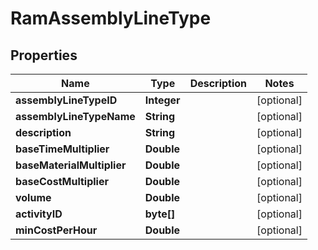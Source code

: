 
# RamAssemblyLineType

## Properties
Name | Type | Description | Notes
------------ | ------------- | ------------- | -------------
**assemblyLineTypeID** | **Integer** |  |  [optional]
**assemblyLineTypeName** | **String** |  |  [optional]
**description** | **String** |  |  [optional]
**baseTimeMultiplier** | **Double** |  |  [optional]
**baseMaterialMultiplier** | **Double** |  |  [optional]
**baseCostMultiplier** | **Double** |  |  [optional]
**volume** | **Double** |  |  [optional]
**activityID** | **byte[]** |  |  [optional]
**minCostPerHour** | **Double** |  |  [optional]



